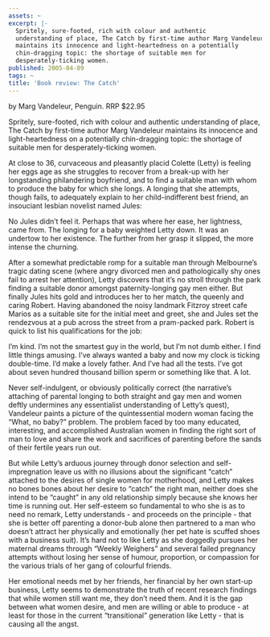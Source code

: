 ```yaml
---
assets: ~
excerpt: |-
  Spritely, sure-footed, rich with colour and authentic
  understanding of place, The Catch by first-time author Marg Vandeleur
  maintains its innocence and light-heartedness on a potentially
  chin-dragging topic: the shortage of suitable men for
  desperately-ticking women.
published: 2005-04-09
tags: ~
title: 'Book review: The Catch'
---
```

by Marg Vandeleur, Penguin. RRP $22.95

Spritely, sure-footed, rich with colour and authentic
understanding of place, The Catch by first-time author Marg Vandeleur
maintains its innocence and light-heartedness on a potentially
chin-dragging topic: the shortage of suitable men for
desperately-ticking women.

At close to 36, curvaceous and pleasantly placid Colette (Letty) is
feeling her eggs age as she struggles to recover from a break-up with
her longstanding philandering boyfriend, and to find a suitable man with
whom to produce the baby for which she longs. A longing that she
attempts, though fails, to adequately explain to her child-indifferent
best friend, an insouciant lesbian novelist named Jules:

No Jules didn’t feel it. Perhaps that was where her ease, her lightness,
came from. The longing for a baby weighted Letty down. It was an
undertow to her existence. The further from her grasp it slipped, the
more intense the churning.

After a somewhat predictable romp for a suitable man through Melbourne’s
tragic dating scene (where angry divorced men and pathologically shy
ones fail to arrest her attention), Letty discovers that it’s no stroll
through the park finding a suitable donor amongst paternity-longing gay
men either. But finally Jules hits gold and introduces her to her match,
the queenly and caring Robert. Having abandoned the noisy landmark
Fitzroy street cafe Marios as a suitable site for the initial meet and
greet, she and Jules set the rendezvous at a pub across the street from
a pram-packed park. Robert is quick to list his qualifications for the
job:

I’m kind. I’m not the smartest guy in the world, but I’m not dumb
either. I find little things amusing. I’ve always wanted a baby and now
my clock is ticking double-time. I’d make a lovely father. And I’ve had
all the tests. I’ve got about seven hundred thousand billion sperm or
something like that. A lot.

Never self-indulgent, or obviously politically correct (the narrative’s
attaching of parental longing to both straight and gay men and women
deftly undermines any essentialist understanding of Letty’s quest),
Vandeleur paints a picture of the quintessential modern woman facing the
“What, no baby?” problem. The problem faced by too many educated,
interesting, and accomplished Australian women in finding the right sort
of man to love and share the work and sacrifices of parenting before the
sands of their fertile years run out.

But while Letty’s arduous journey through donor selection and
self-impregnation leave us with no illusions about the significant
“catch” attached to the desires of single women for motherhood, and
Letty makes no bones bones about her desire to “catch” the right man,
neither does she intend to be “caught” in any old relationship simply
because she knows her time is running out. Her self-esteem so
fundamental to who she is as to need no remark, Letty understands - and
proceeds on the principle - that she is better off parenting a donor-bub
alone then partnered to a man who doesn’t attract her physically and
emotionally (her pet hate is scuffed shoes with a business suit). It’s
hard not to like Letty as she doggedly pursues her maternal dreams
through “Weekly Weighers” and several failed pregnancy attempts without
losing her sense of humour, proportion, or compassion for the various
trials of her gang of colourful friends.

Her emotional needs met by her friends, her financial by her own
start-up business, Letty seems to demonstrate the truth of recent
research findings that while women still want me, they don’t need them.
And it is the gap between what women desire, and men are willing or able
to produce - at least for those in the current “transitional” generation
like Letty - that is causing all the angst.